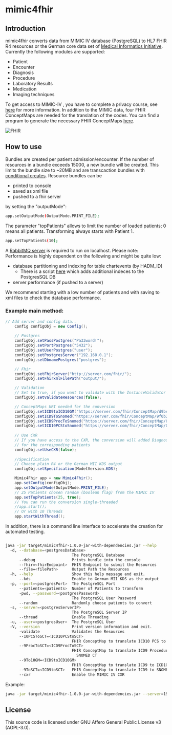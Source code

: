 # mimic4fhir 
## Introduction
mimic4fhir converts data from MIMIC IV database (PostgreSQL) to HL7 FHIR R4 resources or the German core data set of [Medical Informatics Initiative](https://www.medizininformatik-initiative.de/de/der-kerndatensatz-der-medizininformatik-initiative). Currently the following modules are supported: 
- Patient
- Encounter
- Diagnosis
- Procedure
- Laboratory Results
- Medication
- Imaging techniques

To get access to MIMIC-IV , you have to complete a privacy course, see [here](https://mimic-iv.mit.edu/docs/access/) for more information. In addition to the MIMIC data, four FHIR ConceptMaps are needed for the translation of the codes. You can find a program to generate the necessary FHIR ConceptMaps [here](https://github.com/itcr-uni-luebeck/AthenaConceptMaps).

![FHIR](https://user-images.githubusercontent.com/29397290/114061706-036eaa80-9897-11eb-8872-7437d23fb25b.png)

## How to use
Bundles are created per patient admission/encounter. If the number of resources in a bundle exceeds 15000, a new bundle will be created. This limits the bundle size to ~20MB and are transcaction bundles with [conditional creates](https://www.hl7.org/fhir/http.html#ccreate).
Resource bundles can be 
- printed to console
- saved as xml file
- pushed to a fhir server

by setting the "outputMode": 
```sh
app.setOutputMode(OutputMode.PRINT_FILE);
```
The parameter "topPatients" allows to limit the number of loaded patients; 0 means all patients. Transforming always starts with Patient 1.
```sh
app.setTopPatients(10);
```
A [RabbitMQ server](https://www.rabbitmq.com/) is required to run on localhost. 
Please note: Performance is highly dependent on the following and might be quite low:
- database partitioning and indexing for table chartevents (by HADM_ID)
    - There is a script [here](https://github.com/itcr-uni-luebeck/mimic4fhir/blob/main/src/main/resources/custom_indexes.sql) which adds additional indeces to the PostgresSQL DB
- server performance (if pushed to a server)

We recommend starting with a low number of patients and with saving to xml files to check the database performance.   
 
### Example main method:
```java
// Add server and config data..
	Config configObj = new Config();
	
	// Postgres
	configObj.setPassPostgres("Pa33word!");
	configObj.setPortPostgres("5432");
	configObj.setUserPostgres("user");
	configObj.setPostgresServer("192.168.0.1");
	configObj.setDbnamePostgres("postgres");

	// Fhir
	configObj.setFhirServer("http://server.com/fhir/");
	configObj.setFhirxmlFilePath("output/");

	// Validation
	// Set to true, if you want to validate with the InstanceValidator
	configObj.setValidateResources(false);

	// ConceptMaps URI needed for the conversion
	configObj.setICD9toICD10GM("https://server.com/fhir/ConceptMap/d9be1278-282b-4e80-8be5-226cb30a9eb5");
	configObj.setICD9ToSnomed("https://server.com/fhir/ConceptMap/9f0b2a1f-8253-47fc-a8cf-118226823e22");
	configObj.setICD9ProcToSnomed("https://server.com/fhir/ConceptMap/01c83771-6524-46ef-aaa8-4f63e1d837ea");
	configObj.setICD10PCStoSnomed("https://server.com/fhir/ConceptMap/03ea8e3a-7fc3-4fb3-8e30-21af497c2a63");
		
	// Use CXR 
	// If you have access to the CXR, the conversion will added DiagnosticReport and ImagingStudying
	// for the corresponding patients
	configObj.setUseCXR(false);
		
	//Specification 
	// Choose plain R4 or the German MII KDS output
	configObj.setSpecification(ModelVersion.KDS);

	Mimic4Fhir app = new Mimic4Fhir();
	app.setConfig(configObj);
	app.setOutputMode(OutputMode.PRINT_FILE);
	// 25 Patients chosen random (boolean flag) from the MIMIC IV
	app.setTopPatients(25, true);
	// You can run the conversion single-threaded
	//app.start();
	// Or with 10 Threads
	app.startWithThread();
```

In addition, there is a command line interface to accelerate the creation for automated testing.

```sh

java -jar target/mimic4fhir-1.0.0-jar-with-dependencies.jar --help
  -d, --database=<postgresDatabase>
                             The PostgreSQL Database
      --debug                Prints bundle into the console
      --fhir=<fhirEndpoint>  FHIR Endpoint to submit the Resources
      --file=<filePath>      Output Path the Resources
  -h, --help                 Show this help message and exit.
      --kds                  Enable to German MII KDS as the output
  -p, --port=<postgresPort>  The PostgreSQL Port
      --patients=<patients>  Number of Patients to transform
      -pwd, --password=<postgresPassword>
                             The PostgreSQL User Password
      --random               Randomly choose patients to convert
  -s, --server=<postgresServerIP>
                             The PostgreSQL Server IP
      --thread               Enable Threading
  -u, --user=<postgresUser>  The PostgreSQL User
  -V, --version              Print version information and exit.
      -validate              Validates the Resources
      --10PCSToSCT=<ICD10PCStoSCT>
                             FHIR ConceptMap to translate ICD10 PCS to SNOMED CT
      --9ProcToSCT=<ICD9ProcToSCT>
                             FHIR ConceptMap to translate ICD9 Procedure to
                               SNOMED CT
      --9To10GM=<ICD9toICD10GM>
                             FHIR ConceptMap to translate ICD9 to ICD10GM
      --9ToSCT=<ICD9toSCT>   FHIR ConceptMap to translate ICD9 to SNOMED CT
      --cxr                  Enable the MIMIC IV CXR
```

Example:

```sh
java -jar target/mimic4fhir-1.0.0-jar-with-dependencies.jar --server=192.186.0.1 --user=user --password=Pa33word! --patients=20 --thread --file=output/
```

## License
This source code is licensed under GNU Affero General Public License v3 (AGPL-3.0).
